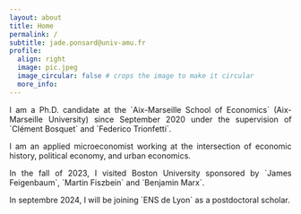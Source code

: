 ```yaml
---
layout: about
title: Home
permalink: /
subtitle: jade.ponsard@univ-amu.fr
profile:
  align: right
  image: pic.jpeg
  image_circular: false # crops the image to make it circular
  more_info:
---
```


<p align="justify"> I am a Ph.D. candidate at the `Aix-Marseille School of Economics` (Aix-Marseille University) since September 2020 under the supervision of `Clément Bosquet` and `Federico Trionfetti`. </p>

<p align="justify"> I am an applied microeconomist working at the intersection of economic history, political economy, and urban economics. </p>

<p align="justify"> In the fall of 2023, I visited Boston University sponsored by `James Feigenbaum`, `Martin Fiszbein` and `Benjamin Marx`.</p>

<p align="justify"> In septembre 2024, I will be joining `ENS de Lyon` as a postdoctoral scholar.</p>
